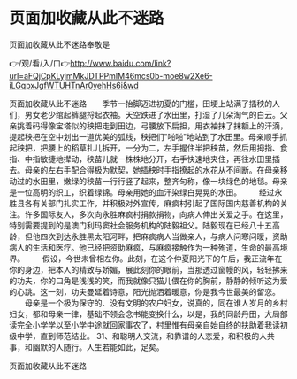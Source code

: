 # 页面加收藏从此不迷路
页面加收藏从此不迷路奉敬是

👉/观/看/入/口👉http://www.baidu.com/link?url=aFQjCpKLyjmMkJDTPPmIM46mcs0b-moe8w2Xe6-iLGqpxJgfWTUHTnAr0yehHs6i&wd

页面加收藏从此不迷路　　季节一抬脚迈进初夏的门槛，田埂上站满了插秧的人们，男女老少绾起裤腿捋起衣袖。天空跌进了水田里，打湿了几朵淘气的白云。父亲挑着码得像宝塔似的秧把走到田边，弓腰放下扁担，用衣袖抹了抹额上的汗滴，提起秧把在空中划出一道优美的弧线，秧把们"啪啪"地站到了水田里。母亲顺手抓起秧把，把腰上的稻草扎儿拆开，一分为二，左手握住半把秧苗，然后用拇指、食指、中指敏捷地撵动，秧苗儿就一株株地分开，右手快速地夹住，再往水田里插去。母亲的左右手配合得极为默契，她插秧时手指撩起的水花从不间断。在母亲移动过的水田里，嫩绿的秧苗一行行竖了起来，整齐匀称，像一块绿色的地毯。母亲是一位高明的织工，织着绿锦。母亲用她的血汗染绿白晃晃的水田。
　　经过永胜县各有关部门扎实工作，并积极对外宣传，麻疯村引起了国际国内慈善机构的关注。许多国际友人，多次向永胜麻疯村捐款捐物，向病人伸出关爱之手。在这里，特别需要提到的是澳门利玛窦社会服务机构的陆毅祖父。陆毅现在已经八十五高龄，但他四次到达永胜黑太阳河畔，把麻疯病人当做亲人，与病人问寒问暧，资助病人的生活和医疗。他已经把资助麻疯，与麻疯接触作为一种殉道，生命的最高境界。
　　假设，今世未曾相左你。此刻，在这个仲夏阳光下的午后，我正流年在你的身边，把本人的精致与娇媚，展此刻你的眼前，当那透过窗幔的风，轻轻拂来的功夫，你的口角是浅浅的笑，而我就像只猫儿偎在你的胸前，静静的倾听这为爱的心跳。这一刻，功夫曼延着诗意，阳光抛洒着暖意，你是我今世最美的留恋。
　　母亲是一个极为保守的、没有文明的农户妇女，说真的，同在谁人岁月的乡村妇女，都和母亲一律，基础不领会念书能变换什么，以是，我的同龄丹田，大局部读完全小学学以至小学中途就回家事农了，村里惟有母亲自始自终的扶助着我读初级中学，直到师范结业。
	31、和聪明人交流，和靠谱的人恋爱，和积极的人共事，和幽默的人随行。人生若能如此，足矣。

页面加收藏从此不迷路

